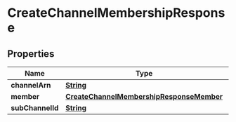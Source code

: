 

# CreateChannelMembershipResponse


## Properties

| Name | Type | Description | Notes |
|------------ | ------------- | ------------- | -------------|
|**channelArn** | [**String**](String.md) |  |  [optional] |
|**member** | [**CreateChannelMembershipResponseMember**](CreateChannelMembershipResponseMember.md) |  |  [optional] |
|**subChannelId** | [**String**](String.md) |  |  [optional] |



